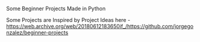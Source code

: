 Some Beginner Projects Made in Python

Some Projects are Inspired by Project Ideas here - https://web.archive.org/web/20180612183650if_/https://github.com/jorgegonzalez/beginner-projects
